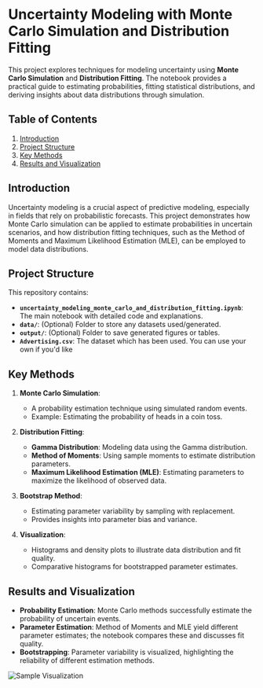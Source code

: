 # Uncertainty Modeling with Monte Carlo Simulation and Distribution Fitting

This project explores techniques for modeling uncertainty using **Monte Carlo Simulation** and **Distribution Fitting**. The notebook provides a practical guide to estimating probabilities, fitting statistical distributions, and deriving insights about data distributions through simulation.

## Table of Contents
1. [Introduction](#introduction)
2. [Project Structure](#project-structure)
3. [Key Methods](#key-methods)
4. [Results and Visualization](#results-and-visualization)

## Introduction
Uncertainty modeling is a crucial aspect of predictive modeling, especially in fields that rely on probabilistic forecasts. This project demonstrates how Monte Carlo simulation can be applied to estimate probabilities in uncertain scenarios, and how distribution fitting techniques, such as the Method of Moments and Maximum Likelihood Estimation (MLE), can be employed to model data distributions.

## Project Structure
This repository contains:
- **`uncertainty_modeling_monte_carlo_and_distribution_fitting.ipynb`**: The main notebook with detailed code and explanations.
- **`data/`**: (Optional) Folder to store any datasets used/generated.
- **`output/`**: (Optional) Folder to save generated figures or tables.
- **`Advertising.csv`**: The dataset which has been used. You can use your own if you'd like

## Key Methods
1. **Monte Carlo Simulation**:
   - A probability estimation technique using simulated random events.
   - Example: Estimating the probability of heads in a coin toss.

2. **Distribution Fitting**:
   - **Gamma Distribution**: Modeling data using the Gamma distribution.
   - **Method of Moments**: Using sample moments to estimate distribution parameters.
   - **Maximum Likelihood Estimation (MLE)**: Estimating parameters to maximize the likelihood of observed data.

3. **Bootstrap Method**:
   - Estimating parameter variability by sampling with replacement.
   - Provides insights into parameter bias and variance.

4. **Visualization**:
   - Histograms and density plots to illustrate data distribution and fit quality.
   - Comparative histograms for bootstrapped parameter estimates.

## Results and Visualization
- **Probability Estimation**: Monte Carlo methods successfully estimate the probability of uncertain events.
- **Parameter Estimation**: Method of Moments and MLE yield different parameter estimates; the notebook compares these and discusses fit quality.
- **Bootstrapping**: Parameter variability is visualized, highlighting the reliability of different estimation methods.

![Sample Visualization](output/sample_histogram.png)

